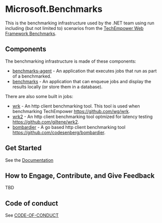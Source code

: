 # Microsoft.Benchmarks

This is the benchmarking infrastructure used by the .NET team using run including (but not limited to) scenarios from the [TechEmpower Web Framework Benchmarks](https://www.techempower.com/benchmarks/).

## Components

The benchmarking infrastructure is made of these components:
- [benchmarks-agent](src/Microsoft.Benchmarks.Agent) - An application that executes jobs that run as part of a benchmarked.
- [benchmarks](src/Microsoft.Benchmarks.Controller) - An application that can enqueue jobs and display the results locally (or store them in a database).

There are also some built in jobs:
- [wrk](src/Microsoft.Benchmarks.Jobs.Wrk) - An http client benchmarking tool. This tool is used when benchmarking TechEmpower https://github.com/wg/wrk.
- [wrk2](src/Microsoft.Benchmarks.Jobs.Wrk2) - An http client benchmarking tool optmized for latency testing https://github.com/giltene/wrk2.
- [bombardier](Microsoft.Benchmarks.Jobs.Bombardier) - A go based http client benchmarking tool https://github.com/codesenberg/bombardier.

## Get Started

See the [Documentation](docs)

## How to Engage, Contribute, and Give Feedback

TBD

## Code of conduct

See [CODE-OF-CONDUCT](./CODE-OF-CONDUCT.md)
